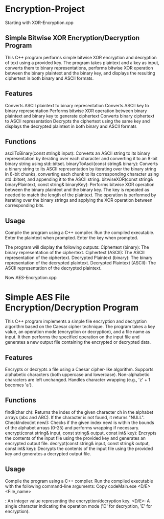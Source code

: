 # Encryption-Project
Starting with XOR-Encryption.cpp

## Simple Bitwise XOR Encryption/Decryption Program
This C++ program performs simple bitwise XOR encryption and decryption of text using a provided key. The program takes plaintext and a key as input, converts them to binary representations, performs bitwise XOR operation between the binary plaintext and the binary key, and displays the resulting ciphertext in both binary and ASCII formats.

## Features
Converts ASCII plaintext to binary representation
Converts ASCII key to binary representation
Performs bitwise XOR operation between binary plaintext and binary key to generate ciphertext
Converts binary ciphertext to ASCII representation
Decrypts the ciphertext using the same key and displays the decrypted plaintext in both binary and ASCII formats

## Functions

asciiToBinary(const string& input): Converts an ASCII string to its binary representation by iterating over each character and converting it to an 8-bit binary string using std::bitset.
binaryToAscii(const string& binary): Converts a binary string to its ASCII representation by iterating over the binary string in 8-bit chunks, converting each chunk to its corresponding character using std::bitset, and appending it to the ASCII string.
bitwiseXOR(const string& binaryPlaintext, const string& binaryKey): Performs bitwise XOR operation between the binary plaintext and the binary key. The key is repeated as needed to match the length of the plaintext. The operation is performed by iterating over the binary strings and applying the XOR operation between corresponding bits.

## Usage

Compile the program using a C++ compiler.
Run the compiled executable.
Enter the plaintext when prompted.
Enter the key when prompted.

The program will display the following outputs:
Ciphertext (binary): The binary representation of the ciphertext.
Ciphertext (ASCII): The ASCII representation of the ciphertext.
Decrypted Plaintext (binary): The binary representation of the decrypted plaintext.
Decrypted Plaintext (ASCII): The ASCII representation of the decrypted plaintext.



Now AES-Encryption.cpp
# Simple AES File Encryption/Decryption Program
This C++ program implements a simple file encryption and decryption algorithm based on the Caesar cipher technique. The program takes a key value, an operation mode (encryption or decryption), and a file name as input. It then performs the specified operation on the input file and generates a new output file containing the encrypted or decrypted data.

## Features

Encrypts or decrypts a file using a Caesar cipher-like algorithm.
Supports alphabetic characters (both uppercase and lowercase).
Non-alphabetic characters are left unchanged.
Handles character wrapping (e.g., 'z' + 1 becomes 'a').

## Functions
findI(char ch): Returns the index of the given character ch in the alphabet arrays (abc and ABC). If the character is not found, it returns "NULL".
CheckIndex(int newI): Checks if the given index newI is within the bounds of the alphabet arrays (0-25) and performs wrapping if necessary.
encrypt(const string& input, const string& output, const int& key): Encrypts the contents of the input file using the provided key and generates an encrypted output file.
decrypt(const string& input, const string& output, const int& key): Decrypts the contents of the input file using the provided key and generates a decrypted output file.

## Usage

Compile the program using a C++ compiler.
Run the compiled executable with the following command-line arguments:
Copy codeMain.exe <Key> <D/E> <File_name>

<Key>: An integer value representing the encryption/decryption key.
<D/E>: A single character indicating the operation mode ('D' for decryption, 'E' for encryption).
